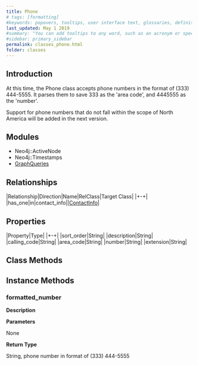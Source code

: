 ```yaml
---
title: Phone
# tags: [formatting]
#keywords: popovers, tooltips, user interface text, glossaries, definitions
last_updated: May 1 2019
#summary: "You can add tooltips to any word, such as an acronym or specialized term. Tooltips work well for glossary definitions, because you don't have to keep repeating the definition, nor do you assume the reader already knows the word's meaning."
#sidebar: primary_sidebar
permalink: classes_phone.html
folder: classes
---
```


## Introduction

At this time, the Phone class accepts phone numbers in the format of (333) 444-5555. It parses them to save 333 as the 'area code', and 4445555 as the 'number'.

Support for phone numbers that do not fall within the scope of North America will be added in the next version.

## Modules

* Neo4j::ActiveNode
* Neo4j::Timestamps
* [GraphQueries](/modules_graph_queries.html)

## Relationships

|Relationship|Direction|Name|RelClass|Target Class|
|+-+|
|has_one|in|contact_info||[ContactInfo](/classes_contact_info.html)|

## Properties

|Property|Type|
|+-+|
|sort_order|String|
|description|String|
|calling_code|String|
|area_code|String|
|number|String|
|extension|String|

## Class Methods

## Instance Methods

### formatted_number

__Description__


__Parameters__

None

__Return Type__

String, phone number in format of (333) 444-5555
